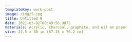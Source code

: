 ```yaml
---
templateKey: work-post
image: /img/5.jpg
title: Untitled 9
date: 2021-03-02T00:49:56.987Z
materials: Acrylic, charcoal, graphite, and oil on paper
size: 22.5 x 30 in (57.15 x 76.2 cm)
---
```


